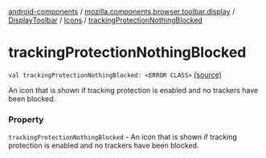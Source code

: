 [android-components](../../../index.md) / [mozilla.components.browser.toolbar.display](../../index.md) / [DisplayToolbar](../index.md) / [Icons](index.md) / [trackingProtectionNothingBlocked](./tracking-protection-nothing-blocked.md)

# trackingProtectionNothingBlocked

`val trackingProtectionNothingBlocked: <ERROR CLASS>` [(source)](https://github.com/mozilla-mobile/android-components/blob/master/components/browser/toolbar/src/main/java/mozilla/components/browser/toolbar/display/DisplayToolbar.kt#L125)

An icon that is shown if tracking protection is
enabled and no trackers have been blocked.

### Property

`trackingProtectionNothingBlocked` - An icon that is shown if tracking protection is
enabled and no trackers have been blocked.